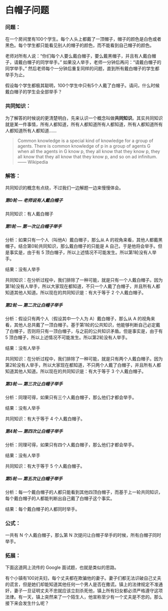# 白帽子问题

### 问题：

在一个房间里有100个学生。每个人头上都戴了一顶帽子，帽子的颜色是白色或者黑色。每个学生都只能看见别人的帽子的颜色，而不能看到自己帽子的颜色。

老师对所有人说：“你们每个人要么戴白帽子，要么戴黑帽子，并且有人戴白帽子，请戴白帽子的同学举手。” 如果没人举手，老师一分钟后再问：“请戴白帽子的同学举手。” 然后老师每个一分钟后重复同样的问题，直到所有戴白帽子的学生都举手为止。

假设每个学生都极其聪明，100个学生中只有5个人戴了白帽子。请问，什么时候戴白帽子的学生会全部举手？

### 共同知识：

为了解答的时候说的更清楚明白，先来认识一个概念叫做**共同知识**。其实共同知识就是某一件事情，所有人都知道，所有人都知道所有人都知道，所有人都知道所有人都知道所有人都知道……

> Common knowledge is a special kind of knowledge for a group of agents. There is common knowledge of p in a group of agents G when all the agents in G know p, they all know that they know p, they all know that they all know that they know p, and so on ad infinitum.    —— Wikipedia

### 解答：

共同知识的概念有点绕，不过我们一边解题一边来慢慢体会。

##### 第0轮 — 老师说有人戴白帽子

共同知识：有人戴白帽子

##### 第1轮 — 第一次让白帽子举手

分析：如果只有一个人（叫他A）戴白帽子，那么从 A 的视角来看，其他人都戴黑帽子。结合第0轮共同知识，那么戴白帽子的只能是 A 自己，于是他将会举手。但是事实是，由于有 5 顶白帽子，所以上述情况不可能发生。所以第1轮没有人举手。

结果：没有人举手

共同知识：在分析过程中，我们排除了一种可能，就是只有一个人戴白帽子。因为第1轮没有人举手，所以大家现在都知道，不只一个人戴了白帽子，并且所有人都知道其他人知道。所以现在的共同知识是：有大于等于 2 个人戴白帽子。

##### 第2轮 — 第二次让白帽子举手

分析：假设只有两个人（假设其中一个人为 A）戴白帽子，那么从 A 的视角来看，其他人总共戴了一顶白帽子。基于第1轮的公共知识，他能够判断自己必定戴了白帽子，否则将只有一顶白帽子，与之前的公共知识矛盾。但是事实是，由于有 5 顶白帽子，所以上述情况不可能发生。所以第2轮没有人举手。

结果：没有人举手

共同知识：在分析过程中，我们排除了一种可能，就是只有两个人戴白帽子。因为第2轮没有人举手，所以大家现在都知道，不只两个人戴了白帽子，并且所有人都知道其他人知道。所以现在的共同知识是：有大于等于 3 个人戴白帽子。

##### 第3轮 — 第三次让白帽子举手

分析：同理可得，如果只有三个人戴白帽子，那么他们才都会举手。

结果：没有人举手

共同知识：有大于等于 4 个人戴白帽子。

##### 第4轮 — 第四次让白帽子举手

分析：同理可得，如果只有四个人戴白帽子，那么他们才都会举手。

结果：没有人举手

共同知识：有大于等于 5 个人戴白帽子。

##### 第5轮 — 第五次让白帽子举手

分析：每一个戴白帽子的人都只能看到其他四顶白帽子，而基于上一轮共同知识，每个戴白帽子的人都能判断出自己戴了白帽子这个事实。

结果：每个戴白帽子的人都同时举手。

### 公式：

一共有 N 个人戴白帽子，那么第 N 次提问让白帽子举手的时候，所有白帽子同时举手。

### 拓展：

下面这道网上流传的 Google 面试题，也就是类似的思路。

有个小镇有100对夫妇，每个丈夫都在欺骗他的妻子。妻子们都无法识破自己丈夫的谎言，但是她们却能知道其他任何一个男人是否在撒谎。镇上的法律规定不准通奸，妻子一旦证明丈夫不忠就应该立刻杀死他，镇上所有妇女都必须严格遵守这项法律。有一天，镇上突然来了一个陌生人，他宣称至少有一个丈夫是不忠的。那么接下来会发生什么呢？


